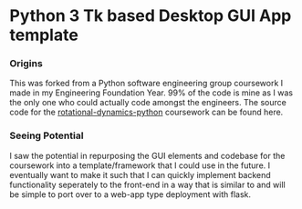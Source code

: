 # Python 3 Tk based Desktop GUI App template

### Origins
This was forked from a Python software engineering group coursework I made in my Engineering Foundation Year. 
99% of the code is mine as I was the only one who could actually code amongst the engineers. 
The source code for the [rotational-dynamics-python](https://github.com/yaq1n0/rotational-dynamics-python) coursework can be found here. 

### Seeing Potential
I saw the potential in repurposing the GUI elements and codebase for the coursework into a template/framework that I could use in the future. 
I eventually want to make it such that I can quickly implement backend functionality seperately to the front-end in a way that is similar to and will be simple to port over to a web-app type deployment with flask. 